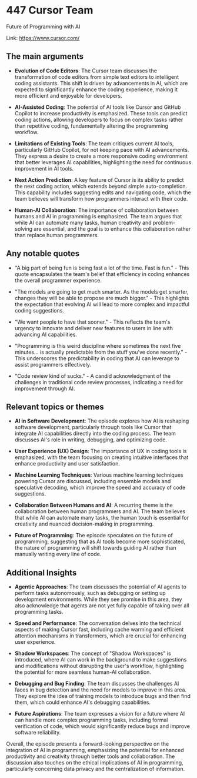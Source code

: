 # 447 Cursor Team
Future of Programming with AI

Link: https://www.cursor.com/


## The main arguments

- **Evolution of Code Editors**: The Cursor team discusses the transformation of code editors from simple text editors to intelligent coding assistants. This shift is driven by advancements in AI, which are expected to significantly enhance the coding experience, making it more efficient and enjoyable for developers.

- **AI-Assisted Coding**: The potential of AI tools like Cursor and GitHub Copilot to increase productivity is emphasized. These tools can predict coding actions, allowing developers to focus on complex tasks rather than repetitive coding, fundamentally altering the programming workflow.

- **Limitations of Existing Tools**: The team critiques current AI tools, particularly GitHub Copilot, for not keeping pace with AI advancements. They express a desire to create a more responsive coding environment that better leverages AI capabilities, highlighting the need for continuous improvement in AI tools.

- **Next Action Prediction**: A key feature of Cursor is its ability to predict the next coding action, which extends beyond simple auto-completion. This capability includes suggesting edits and navigating code, which the team believes will transform how programmers interact with their code.

- **Human-AI Collaboration**: The importance of collaboration between humans and AI in programming is emphasized. The team argues that while AI can automate many tasks, human creativity and problem-solving are essential, and the goal is to enhance this collaboration rather than replace human programmers.

## Any notable quotes

- "A big part of being fun is being fast a lot of the time. Fast is fun." - This quote encapsulates the team's belief that efficiency in coding enhances the overall programmer experience.

- "The models are going to get much smarter. As the models get smarter, changes they will be able to propose are much bigger." - This highlights the expectation that evolving AI will lead to more complex and impactful coding suggestions.

- "We want people to have that sooner." - This reflects the team's urgency to innovate and deliver new features to users in line with advancing AI capabilities.

- "Programming is this weird discipline where sometimes the next five minutes... is actually predictable from the stuff you’ve done recently." - This underscores the predictability in coding that AI can leverage to assist programmers effectively.

- "Code review kind of sucks." - A candid acknowledgment of the challenges in traditional code review processes, indicating a need for improvement through AI.

## Relevant topics or themes

- **AI in Software Development**: The episode explores how AI is reshaping software development, particularly through tools like Cursor that integrate AI capabilities directly into the coding process. The team discusses AI's role in writing, debugging, and optimizing code.

- **User Experience (UX) Design**: The importance of UX in coding tools is emphasized, with the team focusing on creating intuitive interfaces that enhance productivity and user satisfaction.

- **Machine Learning Techniques**: Various machine learning techniques powering Cursor are discussed, including ensemble models and speculative decoding, which improve the speed and accuracy of code suggestions.

- **Collaboration Between Humans and AI**: A recurring theme is the collaboration between human programmers and AI. The team believes that while AI can automate many tasks, the human touch is essential for creativity and nuanced decision-making in programming.

- **Future of Programming**: The episode speculates on the future of programming, suggesting that as AI tools become more sophisticated, the nature of programming will shift towards guiding AI rather than manually writing every line of code.

## Additional Insights

- **Agentic Approaches**: The team discusses the potential of AI agents to perform tasks autonomously, such as debugging or setting up development environments. While they see promise in this area, they also acknowledge that agents are not yet fully capable of taking over all programming tasks.

- **Speed and Performance**: The conversation delves into the technical aspects of making Cursor fast, including cache warming and efficient attention mechanisms in transformers, which are crucial for enhancing user experience.

- **Shadow Workspaces**: The concept of "Shadow Workspaces" is introduced, where AI can work in the background to make suggestions and modifications without disrupting the user's workflow, highlighting the potential for more seamless human-AI collaboration.

- **Debugging and Bug Finding**: The team discusses the challenges AI faces in bug detection and the need for models to improve in this area. They explore the idea of training models to introduce bugs and then find them, which could enhance AI's debugging capabilities.

- **Future Aspirations**: The team expresses a vision for a future where AI can handle more complex programming tasks, including formal verification of code, which would significantly reduce bugs and improve software reliability.

Overall, the episode presents a forward-looking perspective on the integration of AI in programming, emphasizing the potential for enhanced productivity and creativity through better tools and collaboration. The discussion also touches on the ethical implications of AI in programming, particularly concerning data privacy and the centralization of information.
